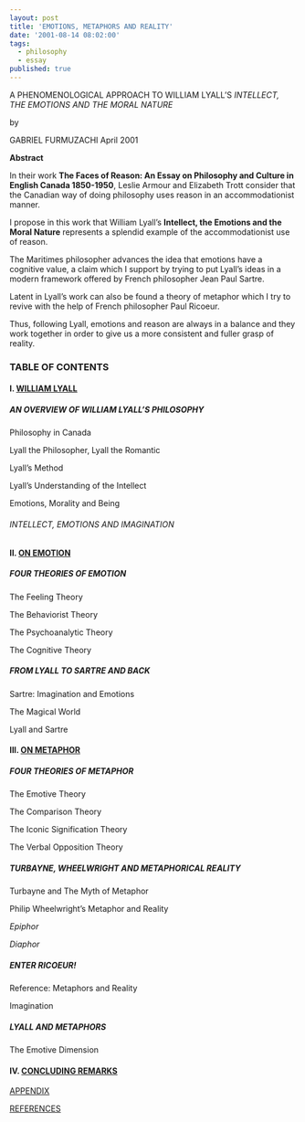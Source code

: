 ```yaml
---
layout: post
title: 'EMOTIONS, METAPHORS AND REALITY'
date: '2001-08-14 08:02:00'
tags:
  - philosophy
  - essay
published: true
---
```


A PHENOMENOLOGICAL APPROACH TO WILLIAM LYALL’S *INTELLECT, THE EMOTIONS AND THE MORAL NATURE*

by

GABRIEL FURMUZACHI
April 2001

**Abstract**

In their work **The Faces of Reason: An Essay on Philosophy and Culture in English Canada 1850-1950**, Leslie Armour and Elizabeth Trott consider that the Canadian way of doing philosophy uses reason in an accommodationist manner.

I propose in this work that William Lyall’s **Intellect, the Emotions and the Moral Nature** represents a splendid example of the accommodationist use of reason.

The Maritimes philosopher advances the idea that emotions have a cognitive value, a claim which I support by trying to put Lyall’s ideas in a modern framework offered by French philosopher Jean Paul Sartre.

Latent in Lyall’s work can also be found a theory of metaphor which I try to revive with the help of French philosopher Paul Ricoeur.

Thus, following Lyall, emotions and reason are always in a balance and they work together in order to give us a more consistent and fuller grasp of reality.  

 

### TABLE OF CONTENTS  


 

#### I. [WILLIAM LYALL](https://fugabi.github.io/blog/2001-08-14-william-lyall/)

##### AN OVERVIEW OF WILLIAM LYALL’S PHILOSOPHY

Philosophy in Canada

Lyall the Philosopher, Lyall the Romantic

Lyall’s Method

Lyall’s Understanding of the Intellect

Emotions, Morality and Being

###### INTELLECT, EMOTIONS AND IMAGINATION

 


#### II. [ON EMOTION](https://fugabi.github.io/blog/2001-08-14-on-emotion/)

##### FOUR THEORIES OF EMOTION

The Feeling Theory

The Behaviorist Theory

The Psychoanalytic Theory

The Cognitive Theory

##### FROM LYALL TO SARTRE AND BACK

Sartre: Imagination and Emotions

The Magical World

Lyall and Sartre

 

#### III. [ON METAPHOR](https://fugabi.github.io/blog/2001-08-14-on-metaphor/)

##### FOUR THEORIES OF METAPHOR

The Emotive Theory

The Comparison Theory

The Iconic Signification Theory

The Verbal Opposition Theory

##### TURBAYNE, WHEELWRIGHT AND METAPHORICAL REALITY

Turbayne and The Myth of Metaphor

Philip Wheelwright’s Metaphor and Reality

*Epiphor*

 *Diaphor*

##### ENTER RICOEUR!

Reference: Metaphors and Reality

Imagination

##### LYALL AND METAPHORS
The Emotive Dimension

 

#### IV. [CONCLUDING REMARKS](https://fugabi.github.io/blog/2001-08-14-concluding-remarks/)


 

[APPENDIX](https://fugabi.github.io/blog/2001-08-14-appendix/)

[REFERENCES](https://fugabi.github.io/blog/2001-08-14-references/)

